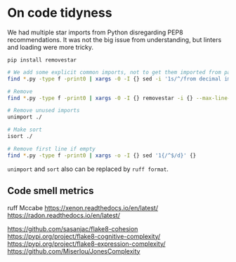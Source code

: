# On code tidyness

We had multiple star imports from Python disregarding PEP8 recommendations. It was not the big issue from understanding, but linters and loading were more tricky.

```
pip install removestar
```

```bash
# We add some explicit common imports, not to get them imported from parent modules
find *.py -type f -print0 | xargs -0 -I {} sed -i '1s/^/from decimal import Decimal\nimport re\nfrom .settings import Settings\n\n/' {}

# Remove
find *.py -type f -print0 | xargs -0 -I {} removestar -i {} --max-line-length 79

# Remove unused imports
unimport ./

# Make sort
isort ./

# Remove first line if empty
find *.py -type f -print0 | xargs -o -I {} sed '1{/^$/d}' {}
```

`unimport` and `sort` also can be replaced by `ruff format`.

## Code smell metrics

ruff Mccabe
https://xenon.readthedocs.io/en/latest/
https://radon.readthedocs.io/en/latest/

https://github.com/sasanjac/flake8-cohesion
https://pypi.org/project/flake8-cognitive-complexity/
https://pypi.org/project/flake8-expression-complexity/
https://github.com/Miserlou/JonesComplexity